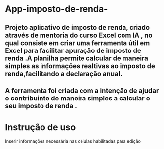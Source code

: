 # App-imposto-de-renda-
## Projeto aplicativo de imposto de renda, criado através de mentoria do curso Excel com IA , no qual consiste em criar uma ferramenta útil em Excel para facilitar apuração de imposto de renda .A planilha permite calcular de maneira simples as informações realtivas ao imposto de renda,facilitando a declaração anual.
## A ferramenta foi criada com a intenção de ajudar o contribuinte de maneira simples a calcular o seu imposto de renda .
# Instrução de uso 
Inserir informações necessária nas células habilitadas para edição 
